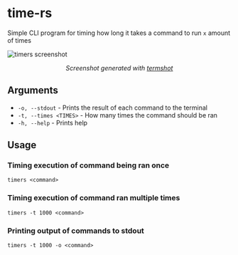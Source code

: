 # time-rs
Simple CLI program for timing how long it takes a command to run `x` amount of times

![timers screenshot](https://taconator.com/static/img/projects/timers.avif)
*<p align="center">Screenshot generated with <a href="https://github.com/homeport/termshot">termshot</a></p>*

## Arguments
- `-o, --stdout` - Prints the result of each command to the terminal
- `-t, --times <TIMES>` - How many times the command should be ran
- `-h, --help` - Prints help

## Usage
### Timing execution of command being ran once
`timers <command>`

### Timing execution of command ran multiple times
`timers -t 1000 <command>`

### Printing output of commands to stdout
`timers -t 1000 -o <command>`

